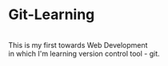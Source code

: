 # Git-Learning
<br> This is my first towards Web Development<br> 
in which I'm learning version control tool - git.
